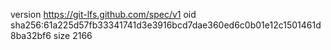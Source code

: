 version https://git-lfs.github.com/spec/v1
oid sha256:61a225d57fb33341741d3e3916bcd7dae360ed6c0b01e12c1501461d8ba32bf6
size 2166
